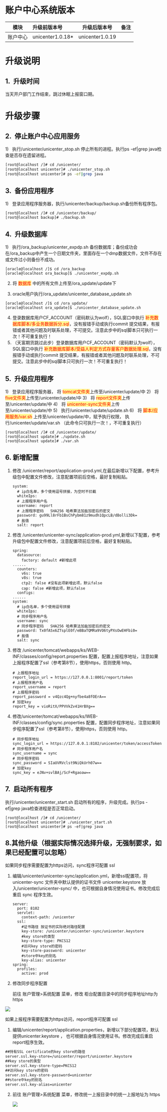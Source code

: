 # 账户中心系统版本

| 模块     | 升级前版本号     | 升级后版本号    | 备注 |
| -------- | :--------------- | --------------- | ---- |
| 账户中心 | unicenter1.0.18* | unicenter1.0.19 |      |


# 升级说明

## 1.  升级时间

当天开户部门工作结束，跳过休眠上报窗口期。

# 升级步骤

## 2.  停止账户中心应用服务

1)    执行/unicenter/unicenter_stop.sh 停止所有的进程。执行ps -ef|grep java检查是否存在遗留进程。
```bash
[root@localhost /]# cd /unicenter/
[root@localhost unicenter]# ./unicenter_stop.sh
[root@localhost unicenter]# ps -ef|grep java
```

## 3.  备份应用程序

1)    登录应用程序服务器，执行/unicenter/backup/backup.sh备份所有程序包。
```shell
[root@localhost /]# cd /unicenter/backup/
[root@localhost backup]# ./backup.sh
```
## 4.  升级数据库

1)   执行/ora_backup/unicenter_expdp.sh 备份数据库；备份成功会在/ora_backup中产生一个日期文件夹，里面存在一个dmp数据文件，文件不存在或文件过小则备份不成功。
```shell
[oracle@localhost /]$ cd /ora_backup
[oracle@localhost ora_backup]$ ./unicenter_expdp.sh
```
2. 将 <span style="background:#fff88f"><font color="#ff0000">数据库</font></span> 中的所有文件上传至/ora_update/update下

3. oracle用户执行/ora_update/unicenter_database_update.sh

```shell
[oracle@localhost /]$ cd /ora_update/
[oracle@localhost ora_update]$ ./unicenter_database_update.sh
```
4. 登录数据库用户CF_ACCOUNT（密码默认为wolf），SQL窗口中执行 <span style="background:#fff88f"><font color="#ff0000"><font color="#ff0000">补充数据库脚本/多业务数据拆分.sql</font></font></span>，没有报错手动或执行commit 提交结果，有报错或者其他问题及时联系处理，不可提交。注意此步中的sql脚本只可执行一次！不可重复执行！
4. （天富期货跳过此步）登录数据库用户CF_ACCOUNT（密码默认为wolf），SQL窗口中执行 <span style="background:#fff88f"><font color="#ff0000"><font color="#ff0000">补充数据库脚本/受益人判定方式存量客户数据处理.sql</font></font></span>，没有报错手动或执行commit 提交结果，有报错或者其他问题及时联系处理，不可提交。注意此步中的sql脚本只可执行一次！不可重复执行！

## 5.  升级应用程序

1)   登录应用程序服务器， 将 <span style="background:#fff88f"><font color="#ff0000"><font color="#ff0000">tomcat文件夹</font></font></span>上传至/unicenter/update/中
2)   将 <span style="background:#fff88f"><font color="#ff0000">five文件夹</font></span>上传至/unicenter/update/中
3)   将 <span style="background:#fff88f"><font color="#ff0000">report文件夹</font></span>上传至/unicenter/update/中
4)   将 <span style="background:#fff88f"><font color="#ff0000">unicenter-sync文件夹</font></span>上传至/unicenter/update/中
5)   执行/unicenter/update/update.sh
6)   将 <span style="background:#fff88f"><font color="#ff0000">脚本/应用服务/var.sh</font></span>  上传至/unicenter/update/中，赋予执行权限， 执行/unicenter/update/var.sh （此命令只可执行一次！，不可重复执行）
```shell
[root@localhost /]# cd /unicenter/update/
[root@localhost update]# ./update.sh
[root@localhost update]# ./var.sh
```



## 6. 新增配置

1. 修改 /unicenter/report/application-prod.yml,在最后新增以下配置，参考升级包中配置文件修改，注意配置项前后空格，最好复制粘贴。

   ```
   system:
     # ip白名单，多个使用逗号拼接，为空时不拦截
     whiteIps:
     # 上报程序用户名
     username: report
     # 上报程序密码   SHA256 哈希算法加盐加密后的密文
     password: gu99Ll8rFb1BsChPybm81z9mudh1QpcLB/dBolli3Dk=
     # 盐值
     salt: report
   ```

   

2. 修改 /unicenter/unicenter-sync/application-prod.yml,新增以下配置，参考升级包中配置文件修改，注意配置项前后空格，最好复制粘贴。

   

   ```
   spring:
     datasource:
       factory: default #新增此项
   ......
     counters:
       v6s: true
       v8s: true
       ctp2: false #没有此项新增此项，默认false
       cap: false #新增此项，默认false
     configs:
   ......
   system:
     # ip白名单，多个使用逗号拼接
     whiteIps: 
     # 同步程序用户名
     username: sync
     # 同步程序密码   SHA256 哈希算法加盐加密后的密文
     password: Tx0fA5x6ZTsplE0f/eBBaTQMRa9VO6tyPXsOwEHFbi0=
     # 盐值
     salt: sync
   ```

   

3. 修改 /unicenter/tomcat/webapps/ks/WEB-INF/classes/config/report.properties 配置，配置上报程序地址，注意如果上报程序配置了ssl（参考第8节），使用https，否则使用 http。

   

   ```
   # 上报程序地址
   report_login_url = https://127.0.0.1:8001/report/token
   # 上报程序用户名
   report_username = report
   # 上报程序密码
   report_password = v4Qzc4Qg+nyfbe4a8fOErA==
   # 加密key
   report_key = vioRitX/PPVVkZv41HrBXg==
   ```

   

4. 修改/unicenter/tomcat/webapps/ks/WEB-INF/classes/config/sync.properties 配置，配置同步程序地址，注意如果同步程序配置了ssl（参考第8节），使用https，否则使用 http。

   ```
   # 同步程序地址
   sync_login_url = https://127.0.0.1:8102/unicenter/token/accessToken
   # 同步程序用户名
   sync_username = sync
   # 同步程序密码
   sync_password = SIaUVRVclst9NiQkUrh07w==
   # 加密key
   sync_key = eJNv+svlBAj/ScF+Rgaoaw==
   ```

## 7.  启动所有程序

执行/unicenter/unicenter_start.sh 启动所有的程序，升级完成。执行ps -ef|grep java检查进程是否正常启动。
```shell
[root@localhost /]# cd /unicenter/
[root@localhost unicenter]# ./unicenter_start.sh
[root@localhost unicenter]# ps -ef|grep java
```



## 8.其他升级（根据实际情况选择升级，无强制要求，如果已经配置可以忽略）

如果同步程序需要配置为https访问，sync程序可配置 ssl

1. 编辑/unicenter/unicenter-sync/application.yml，新增ssl配置项，将unicenter-sync 文件夹中默认提供的证书文件 unicenter.keystore 放入/unicenter/unicenter-sync/ 中，也可根据自身情况使用证书。修改完成后重启 sync 程序生效。 

   ```
   server:
     port: 8102
     servlet:
       context-path: /unicenter
     ssl:
       #证书路径 按证书的实际绝对路径配置
       key-store: /unicenter/unicenter-sync/unicenter.keystore
       #key store的类型
       key-store-type: PKCS12
       #访问key store的密码
       key-store-password: unicenter
       #store中key的别名
       key-alias: unicenter
   spring:
     profiles:
       active: prod
   
   ```

2. 修改同步程序配置

   前往 账户管理>系统配置 菜单，修改 柜台配置目录中的同步程序地址http为 https

![](https://gitee.com/leonblack/ImgURL/raw/master/image/2024913/67o8vuo4uf1726196001122.png)

如果上报程序需要配置为https访问，report程序可配置 ssl

1. 编辑/unicenter/report/application.properties，新增以下部分配置项，默认提供unicenter.keystore ， 也可根据自身情况使用证书。修改完成后重启 report程序生效。 

```2
##持有SSL certificate的key store的路径
server.ssl.key-store=/unicenter/report/unicenter.keystore 
##key store的类型
server.ssl.key-store-type=PKCS12
##访问key store的密码
server.ssl.key-store-password=unicenter
##store中key的别名
server.ssl.key-alias=unicenter
```

2. 前往 账户管理>系统配置 菜单，修改统一上报目录中的统一上报地址为 https

   ![](https://gitee.com/leonblack/ImgURL/raw/master/image/20231218/ccj1sx0sq91702877953254.png)
